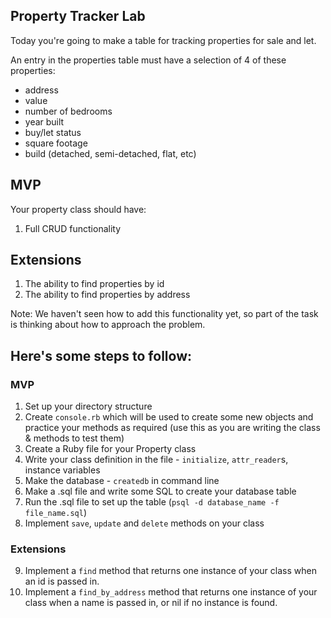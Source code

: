 ## Property Tracker Lab

Today you're going to make a table for tracking properties for sale and let.

An entry in the properties table must have a selection of 4 of these properties:

- address
- value
- number of bedrooms
- year built
- buy/let status
- square footage
- build (detached, semi-detached, flat, etc)

## MVP 

Your property class should have:

1. Full CRUD functionality

## Extensions

1. The ability to find properties by id
2. The ability to find properties by address

Note: We haven't seen how to add this functionality yet, so part of the task is thinking about how to approach the problem.

## Here's some steps to follow:

### MVP

1. Set up your directory structure
2. Create `console.rb` which will be used to create some new objects and practice your methods as required (use this as you are writing the class & methods to test them)
3. Create a Ruby file for your Property class
4. Write your class definition in the file - `initialize`, `attr_reader`s, instance variables
5. Make the database - `createdb` in command line
6. Make a .sql file and write some SQL to create your database table
7. Run the .sql file to set up the table (`psql -d database_name -f file_name.sql`)
8. Implement `save`, `update` and `delete` methods on your class

### Extensions

9. Implement a `find` method that returns one instance of your class when an id is passed in.
10. Implement a `find_by_address` method that returns one instance of your class when a name is passed in, or nil if no instance is found.
